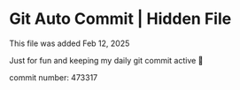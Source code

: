 # Git Auto Commit | Hidden File

This file was added Feb 12, 2025

Just for fun and keeping my daily git commit active 🤪

commit number: 473317
